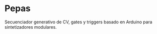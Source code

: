 # Pepas
Secuenciador generativo de CV, gates y triggers basado en Arduino para sintetizadores modulares.

